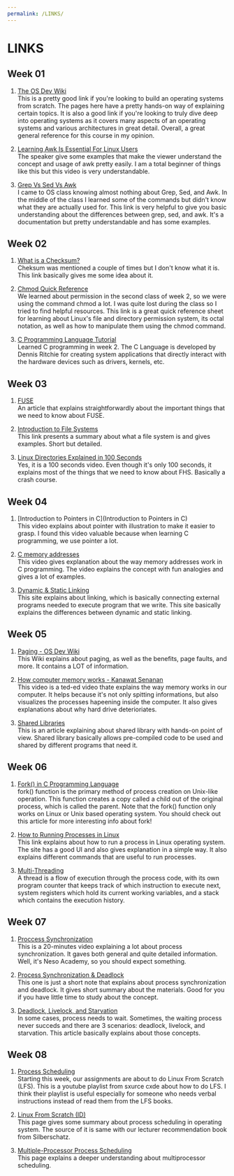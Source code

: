 ```yaml
---
permalink: /LINKS/
---
```


# LINKS

## Week 01
1. [The OS Dev Wiki](https://wiki.osdev.org/) <br>
This is a pretty good link if you're looking to build an operating systems from scratch. The pages here have a pretty hands-on way of explaining certain topics. It is also a good link if you're looking to truly dive deep into operating systems as it covers many aspects of an operating systems and various architectures in great detail. Overall, a great general reference for this course in my opinion.

2. [Learning Awk Is Essential For Linux Users](https://github.com/gibranoderenz/os222/blob/main/youtube.com/watch?v=9YOZmI-zWok) <br>
The speaker give some examples that make the viewer understand the concept and usage of awk pretty easily. I am a total beginner of things like this but this video is very understandable.

3. [Grep Vs Sed Vs Awk](https://www.linode.com/docs/guides/differences-between-grep-sed-awk/)<br>
I came to OS class knowing almost nothing about Grep, Sed, and Awk. In the middle of the class I learned some of the commands but didn't know what they are actually used for. This link is very helpful to give you basic understanding about the differences between grep, sed, and awk. It's a documentation but pretty understandable and has some examples.

## Week 02
1. [What is a Checksum?](https://www.howtogeek.com/363735/what-is-a-checksum-and-why-should-you-care/)<br>
Cheksum was mentioned a couple of times but I don't know what it is. This link basically gives me some idea about it.

2. [Chmod Quick Reference](https://quickref.me/chmod)<br>
We learned about permission in the second class of week 2, so we were using the command chmod a lot. I was quite lost during the class so I tried to find helpful resources. This link is a great quick reference sheet for learning about Linux's file and directory permission system, its octal notation, as well as how to manipulate them using the chmod command.

3. [C Programming Language Tutorial](https://www.javatpoint.com/c-programming-language-tutorial)<br>
Learned C programming in week 2. The C Language is developed by Dennis Ritchie for creating system applications that directly interact with the hardware devices such as drivers, kernels, etc.

## Week 03
1. [FUSE](https://www.kernel.org/doc/html/latest/filesystems/fuse.html)<br>
An article that explains straightforwardly about the important things that we need to know about FUSE.

2. [Introduction to File Systems](https://www.ufsexplorer.com/articles/file-systems-basics/)<br>
This link presents a summary about what a file system is and gives examples. Short but detailed.

3. [Linux Directories Explained in 100 Seconds](https://www.youtube.com/watch?v=42iQKuQodW4)<br>
Yes, it is a 100 seconds video. Even though it's only 100 seconds, it explains most of the things that we need to know about FHS. Basically a crash course.

## Week 04
1. [Introduction to Pointers in C](Introduction to Pointers in C)<br>
This video explains about pointer with illustration to make it easier to grasp. I found this video valuable because when learning C programming, we use pointer a lot.

2. [C memory addresses](https://youtu.be/1KVpi0VN82E)<br>
This video gives explanation about the way memory addresses work in C programming. The video explains the concept with fun analogies and gives a lot of examples.

3. [Dynamic & Static Linking](https://cs-fundamentals.com/tech-interview/c/difference-between-static-and-dynamic-linking)<br>
This site explains about linking, which is basically connecting external programs needed to execute program that we write. This site basically explains the differences between dynamic and static linking.

## Week 05
1. [Paging - OS Dev Wiki](https://wiki.osdev.org/Paging)<br>
This Wiki explains about paging, as well as the benefits, page faults, and more. It contains a LOT of information.

2. [How computer memory works - Kanawat Senanan](https://youtu.be/p3q5zWCw8J4)<br>
This video is a ted-ed video thate explains the way memory works in our computer. It helps because it's not only spitting informations, but also visualizes the processes hapeening inside the computer. It also gives explanations about why hard drive deterioriates.

3. [Shared Libraries](https://tldp.org/HOWTO/Program-Library-HOWTO/shared-libraries.html)<br>
This is an article explaining about shared library with hands-on point of view. Shared library basically allows pre-compiled code to be used and shared by different programs that need it.

## Week 06
1. [Fork() in C Programming Language](https://www.section.io/engineering-education/fork-in-c-programming-language/)<br>
fork() function is the primary method of process creation on Unix-like operation. This function creates a copy called a child out of the original process, which is called the parent. Note that the fork() function only works on Linux or Unix based operating system. You should check out this article for more interesting info about fork!

2. [How to Running Processes in Linux](https://www.hostinger.com/tutorials/vps/how-to-manage-processes-in-linux-using-command-line)<br>
This link explains about how to run a process in Linux operating system. The site has a good UI and also gives explanation in a simple way. It also explains different commands that are useful to run processes.

3. [Multi-Threading](https://www.tutorialspoint.com/operating_system/os_multi_threading.htm)<br>
A thread is a flow of execution through the process code, with its own program counter that keeps track of which instruction to execute next, system registers which hold its current working variables, and a stack which contains the execution history.

## Week 07
1. [Proccess Synchronization](https://www.youtube.com/watch?v=ph2awKa8r5Y&ab_channel=NesoAcademy)<br>
This is a 20-minutes video explaining a lot about process synchronization. It gaves both general and quite detailed information. Well, it's Neso Academy, so you should expect something.

2. [Process Synchronization & Deadlock](https://generalnote.com/Computer-Fundamental/Operation-System/Process-Synchronization.php)<br>
This one is just a short note that explains about process synchronization and deadlock. It gives short summary about the materials. Good for you if you have little time to study about the concept.

3. [Deadlock, Livelock, and Starvation](https://www.baeldung.com/cs/deadlock-livelock-starvation)<br>
In some cases, process needs to wait. Sometimes, the waiting process never succeds and there are 3 scenarios: deadlock, livelock, and starvation. This article basically explains about those concepts.

## Week 08
1. [Process Scheduling](https://www.youtube.com/watch?v=5m3jE0RUbUk&list=PL0gOYtekW0nvpS6LdyG9IgJm_2r5ldWbP)<br>
Starting this week, our assignments are about to do Linux From Scratch (LFS). This is a youtube playlist from sxurce cxde about how to do LFS. I think their playlist is useful especially for someone who needs verbal instructions instead of read them from the LFS books.

2. [Linux From Scratch (ID)](https://www.youtube.com/watch?v=5m3jE0RUbUk&list=PL0gOYtekW0nvpS6LdyG9IgJm_2r5ldWbP)<br>
This page gives some summary about process scheduling in operating system. The source of it is same with our lecturer recommendation book from Silberschatz.

3. [Multiple-Processor Process Scheduling](https://www.geeksforgeeks.org/multiple-processor-scheduling-in-operating-system/)<br>
This page explains a deeper understanding about multiprocessor scheduling.
